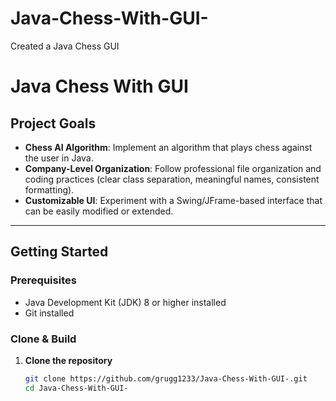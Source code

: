 # Java-Chess-With-GUI-
Created a Java Chess GUI 
# Java Chess With GUI

## Project Goals
- **Chess AI Algorithm**: Implement an algorithm that plays chess against the user in Java.  
- **Company-Level Organization**: Follow professional file organization and coding practices (clear class separation, meaningful names, consistent formatting).  
- **Customizable UI**: Experiment with a Swing/JFrame-based interface that can be easily modified or extended.

---

## Getting Started

### Prerequisites
- Java Development Kit (JDK) 8 or higher installed
- Git installed

### Clone & Build
1. **Clone the repository**  
   ```bash
   git clone https://github.com/grugg1233/Java-Chess-With-GUI-.git
   cd Java-Chess-With-GUI-
